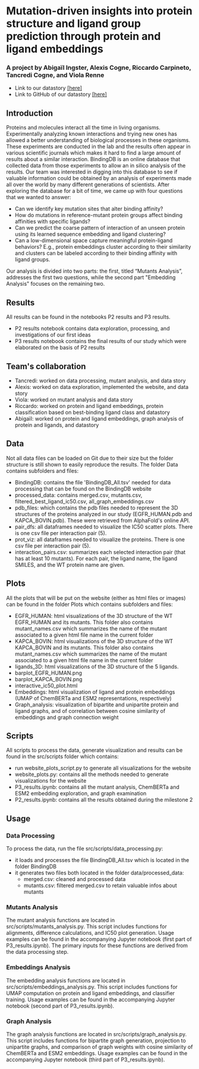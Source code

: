 # Mutation-driven insights into protein structure and ligand group prediction through protein and ligand embeddings
### A project by Abigaïl Ingster, Alexis Cogne, Riccardo Carpineto, Tancredi Cogne, and Viola Renne
<ul style="list-style-type: disc; margin: 0;">
        <li>Link to our datastory <a href="https://alexiscogne.github.io/ada-story-epfl/"target="_blank">[here]</a></li>
        <li>Link to GitHub of our datastory <a href="https://github.com/AlexisCogne/ada-story-epfl/"target="_blank">[here]</a></li>
</ul>
    
## Introduction
Proteins and molecules interact all the time in living organisms. Experimentally analyzing known interactions and trying new ones has allowed a better understanding of biological processes in these organisms. These experiments are conducted in the lab and the results often appear in various scientific journals which makes it hard to find a large amount of results about a similar interaction. BindingDB is an online database that collected data from those experiments to allow an in silico analysis of the results. Our team was interested in digging into this database to see if valuable information could be obtained by an analysis of experiments made all over the world by many different generations of scientists. After exploring the database for a bit of time, we came up with four questions that we wanted to answer:

- Can we identify key mutation sites that alter binding affinity?
- How do mutations in reference-mutant protein groups affect binding affinities with specific ligands?
- Can we predict the coarse pattern of interaction of an unseen protein using its learned sequence embedding and ligand clustering?
- Can a low-dimensional space capture meaningful protein-ligand behaviors? E.g., protein embeddings cluster according to their similarity and clusters can be labeled according to their binding affinity with ligand groups.

Our analysis is divided into two parts: the first, titled “Mutants Analysis”, addresses the first two questions, while the second part "Embedding Analysis" focuses on the remaining two.
## Results
All results can be found in the notebooks P2 results and P3 results.
- P2 results notebook contains data exploration, processing, and investigations of our first ideas
- P3 results notebook contains the final results of our study which were elaborated on the basis of P2 results

## Team's collaboration
- Tancredi: worked on data processing, mutant analysis, and data story
- Alexis: worked on data exploration, implemented the website, and data story
- Viola: worked on mutant analysis and data story
- Riccardo: worked on protein and ligand embeddings, protein classification based on best-binding ligand class and datastory
- Abigaïl: worked on protein and ligand embeddings, graph analysis of protein and ligands, and datastory

## Data
Not all data files can be loaded on Git due to their size but the folder structure is still shown to easily reproduce the results. The folder Data contains subfolders and files:
- BindingDB: contains the file 'BindingDB_All.tsv' needed for data processing that can be found on the BindingDB website
- processed_data: contains merged.csv, mutants.csv, filtered_best_ligand_ic50.csv, all_graph_embeddings.csv
- pdb_files: which contains the pdb files needed to represent the 3D structures of the proteins analyzed in our study (EGFR_HUMAN.pdb and KAPCA_BOVIN.pdb). These were retrieved from AlphaFold's online API.
- pair_dfs: all dataframes needed to visualize the IC50 scatter plots. There is one csv file per interaction pair (5).
- prot_viz: all dataframes needed to visualize the proteins. There is one csv file per interaction pair (5). 
- interaction_pairs.csv: summarizes each selected interaction pair (that has at least 10 mutants). For each pair, the ligand name, the ligand SMILES, and the WT protein name are given. 

## Plots
All the plots that will be put on the website (either as html files or images) can be found in the folder Plots which contains subfolders and files:
- EGFR_HUMAN: html visualizations of the 3D structure of the WT EGFR_HUMAN and its mutants. This folder also contains mutant_names.csv which summarizes the name of the mutant associated to a given html file name in the current folder
- KAPCA_BOVIN: html visualizations of the 3D structure of the WT KAPCA_BOVIN and its mutants. This folder also contains mutant_names.csv which summarizes the name of the mutant associated to a given html file name in the current folder
- ligands_3D: html visualizations of the 3D structure of the 5 ligands.
- barplot_EGFR_HUMAN.png
- barplot_KAPCA_BOVIN.png
- interactive_ic50_plot.html
- Embeddings: html visualization of ligand and protein embeddings (UMAP of ChemBERTa and ESM2 representations, respectively)
- Graph_analysis: visualization of bipartite and unipartite protein and ligand graphs, and of correlation between cosine similarity of embeddings and graph connection weight

## Scripts
All scripts to process the data, generate visualization and results can be found in the src/scripts folder which contains:
- run website_plots_script.py to generate all visualizations for the website
- website_plots.py: contains all the methods needed to generate visualizations for the website
- P3_results.ipynb: contains all the mutant analysis, ChemBERTa and ESM2 embedding exploration, and graph examination
- P2_results.ipynb: contains all the results obtained during the milestone 2

## Usage

### Data Processing
To process the data, run the file src/scripts/data_processing.py:
- it loads and processes the file BindingDB_All.tsv which is located in the folder BindingDB
- it generates two files both located in the folder data/processed_data:
    - merged.csv: cleaned and processed data
    - mutants.csv: filtered merged.csv to retain valuable infos about mutants

### Mutants Analysis
The mutant analysis functions are located in src/scripts/mutants_analysis.py. This script includes functions for alignments, difference calculations, and IC50 plot generation.
Usage examples can be found in the accompanying Jupyter notebook (first part of P3_results.ipynb).
The primary inputs for these functions are derived from the data processing step.

### Embeddings Analysis
The embedding analysis functions are located in src/scripts/embeddings_analysis.py. This script includes functions for UMAP computation on protein and ligand embeddings, and classifier training.
Usage examples can be found in the accompanying Jupyter notebook (second part of P3_results.ipynb).

### Graph Analysis
The graph analysis functions are located in src/scripts/graph_analysis.py. This script includes functions for bipartite graph generation, projection to unipartite graphs, and comparison of graph weights with cosine similarity of ChemBERTa and ESM2 embeddings.
Usage examples can be found in the accompanying Jupyter notebook (third part of P3_results.ipynb).
